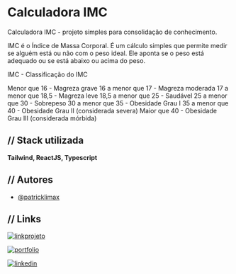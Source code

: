 
# Calculadora IMC

Calculadora IMC - projeto simples para consolidação de conhecimento.

IMC é o Índice de Massa Corporal. É um cálculo simples que permite medir se alguém está ou não com o peso ideal. Ele aponta se o peso está adequado ou se está abaixo ou acima do peso.

IMC - Classificação do IMC

Menor que 16 - Magreza grave
16 a menor que 17 - Magreza moderada
17 a menor que 18,5 - Magreza leve
18,5 a menor que 25 - Saudável
25 a menor que 30 - Sobrepeso
30 a menor que 35 - Obesidade Grau I
35 a menor que 40 - Obesidade Grau II (considerada severa)
Maior que 40 - Obesidade Grau III (considerada mórbida)


## // Stack utilizada

**Tailwind, ReactJS, Typescript**


## // Autores

- [@patricklimax](https://www.github.com/patricklimax)


## // Links

[![linkprojeto](https://img.shields.io/badge/veja_o_projeto-green?style=for-the-badge&logo=ko-fi&logoColor=green&labelColor=white)](https://linkptojeto.com/)

[![portfolio](https://img.shields.io/badge/my_portfolio-000?style=for-the-badge&logo=prefect&logoColor=000&labelColor=white)](https://azweb.vercel.app/)

[![linkedin](https://img.shields.io/badge/conect_linkedin-0A66C2?style=for-the-badge&logo=linkedin&logoColor=blue&labelColor=white)](https://www.linkedin.com/in/patricklimax/)

